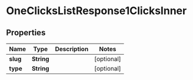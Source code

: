 

# OneClicksListResponse1ClicksInner


## Properties

| Name | Type | Description | Notes |
|------------ | ------------- | ------------- | -------------|
|**slug** | **String** |  |  [optional] |
|**type** | **String** |  |  [optional] |



